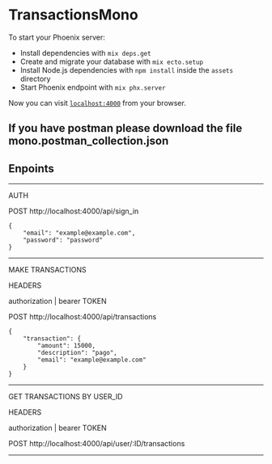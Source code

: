 # TransactionsMono

To start your Phoenix server:

  * Install dependencies with `mix deps.get`
  * Create and migrate your database with `mix ecto.setup`
  * Install Node.js dependencies with `npm install` inside the `assets` directory
  * Start Phoenix endpoint with `mix phx.server`

Now you can visit [`localhost:4000`](http://localhost:4000) from your browser.

## If you have postman please download the file mono.postman_collection.json

## Enpoints
___
AUTH

POST http://localhost:4000/api/sign_in

```
{
    "email": "example@example.com",
    "password": "password"
}
```
___
MAKE TRANSACTIONS

HEADERS

authorization | bearer TOKEN

POST http://localhost:4000/api/transactions

```
{
    "transaction": {
        "amount": 15000,
        "description": "pago",
        "email": "example@example.com"
    }
}
```

___

GET TRANSACTIONS BY USER_ID

HEADERS

authorization | bearer TOKEN

POST http://localhost:4000/api/user/:ID/transactions

___
